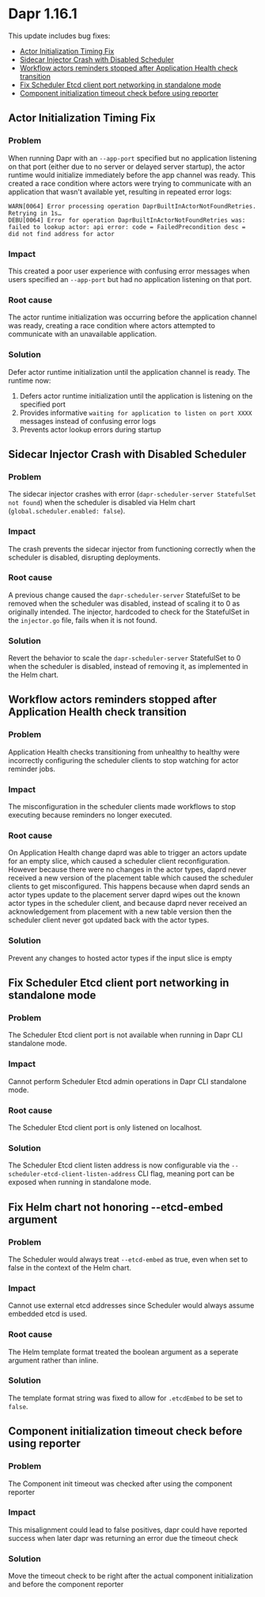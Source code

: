 # Dapr 1.16.1

This update includes bug fixes:

- [Actor Initialization Timing Fix](#actor-initialization-timing-fix)
- [Sidecar Injector Crash with Disabled Scheduler](#sidecar-injector-crash-with-disabled-scheduler)
- [Workflow actors reminders stopped after Application Health check transition](#workflow-actors-reminders-stopped-after-application-health-check-transition)
- [Fix Scheduler Etcd client port networking in standalone mode](#fix-scheduler-etcd-client-port-networking-in-standalone-mode)
- [Component initialization timeout check before using reporter](#component-initialization-timeout-check-before-using-reporter)

## Actor Initialization Timing Fix

### Problem
When running Dapr with an `--app-port` specified but no application listening on that port (either due to no server or delayed server startup), the actor runtime would initialize immediately before the app channel was ready. This created a race condition where actors were trying to communicate with an application that wasn't available yet, resulting in repeated error logs:

```
WARN[0064] Error processing operation DaprBuiltInActorNotFoundRetries. Retrying in 1s…
DEBU[0064] Error for operation DaprBuiltInActorNotFoundRetries was: failed to lookup actor: api error: code = FailedPrecondition desc = did not find address for actor
```

### Impact
This created a poor user experience with confusing error messages when users specified an `--app-port` but had no application listening on that port.

### Root cause
The actor runtime initialization was occurring before the application channel was ready, creating a race condition where actors attempted to communicate with an unavailable application.

### Solution
Defer actor runtime initialization until the application channel is ready. The runtime now:

1. Defers actor runtime initialization until the application is listening on the specified port
2. Provides informative `waiting for application to listen on port XXXX` messages instead of confusing error logs
3. Prevents actor lookup errors during startup

## Sidecar Injector Crash with Disabled Scheduler

### Problem
The sidecar injector crashes with error (`dapr-scheduler-server StatefulSet not found`) when the scheduler is disabled via Helm chart (`global.scheduler.enabled: false`).

### Impact
The crash prevents the sidecar injector from functioning correctly when the scheduler is disabled, disrupting deployments.

### Root cause
A previous change caused the `dapr-scheduler-server` StatefulSet to be removed when the scheduler was disabled, instead of scaling it to 0 as originally intended. The injector, hardcoded to check for the StatefulSet in the `injector.go` file, fails when it is not found.

### Solution
Revert the behavior to scale the `dapr-scheduler-server` StatefulSet to 0 when the scheduler is disabled, instead of removing it, as implemented in the Helm chart.


## Workflow actors reminders stopped after Application Health check transition

### Problem
Application Health checks transitioning from unhealthy to healthy were incorrectly configuring the scheduler clients to stop watching for actor reminder jobs.

### Impact
The misconfiguration in the scheduler clients made workflows to stop executing because reminders no longer executed.

### Root cause
On Application Health change daprd was able to trigger an actors update for an empty slice, which caused a scheduler client reconfiguration. However because there were no changes in the actor types, daprd never received a new version of the placement table which caused the scheduler clients to get misconfigured. This happens because when daprd sends an actor types update to the placement server daprd wipes out the known actor types in the scheduler client, and because daprd never received an acknowledgement from placement with a new table version then the scheduler client never got updated back with the actor types.

### Solution
Prevent any changes to hosted actor types if the input slice is empty

## Fix Scheduler Etcd client port networking in standalone mode

### Problem

The Scheduler Etcd client port is not available when running in Dapr CLI standalone mode.

### Impact

Cannot perform Scheduler Etcd admin operations in Dapr CLI standalone mode.

### Root cause

The Scheduler Etcd client port is only listened on localhost.

### Solution

The Scheduler Etcd client listen address is now configurable via the `--scheduler-etcd-client-listen-address` CLI flag, meaning port can be exposed when running in standalone mode.

## Fix Helm chart not honoring --etcd-embed argument

### Problem

The Scheduler would always treat `--etcd-embed` as true, even when set to false in the context of the Helm chart.

### Impact

Cannot use external etcd addresses since Scheduler would always assume embedded etcd is used.

### Root cause

The Helm template format treated the boolean argument as a seperate argument rather than inline.

### Solution

The template format string was fixed to allow for `.etcdEmbed` to be set to `false`.

## Component initialization timeout check before using reporter

### Problem
The Component init timeout was checked after using the component reporter

### Impact
This misalignment could lead to false positives, dapr could have reported success when later dapr was returning an error due the timeout check

### Solution
Move the timeout check to be right after the actual component initialization and before the component reporter
